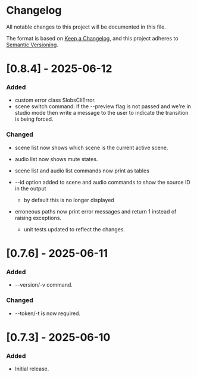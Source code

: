 # Changelog

All notable changes to this project will be documented in this file.

The format is based on [Keep a Changelog](https://keepachangelog.com/en/1.0.0/),
and this project adheres to [Semantic Versioning](https://semver.org/spec/v2.0.0.html).

# [0.8.4] - 2025-06-12

### Added

-   custom error class SlobsCliError.
-   scene switch command: if the --preview flag is not passed and we're in studio mode then write a message to the user to indicate the transition is being forced.

### Changed

-   scene list now shows which scene is the current active scene.
-   audio list now shows mute states.
-   scene list and audio list commands now print as tables
-   --id option added to scene and audio commands to show the source ID in the output
    -   by default this is no longer displayed

-   erroneous paths now print error messages and return 1 instead of raising exceptions.
    -   unit tests updated to reflect the changes.

# [0.7.6] - 2025-06-11

### Added

-   --version/-v command.

### Changed

-   --token/-t is now required.

# [0.7.3] - 2025-06-10

### Added

-   Initial release.